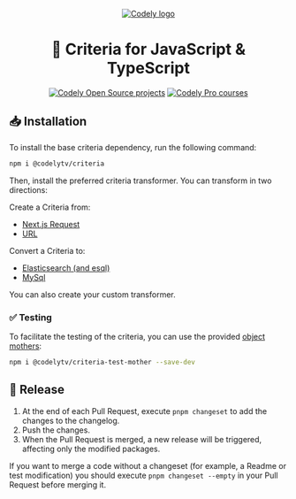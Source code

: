 <p align="center">
  <a href="https://codely.com">
    <picture>
      <source media="(prefers-color-scheme: dark)" srcset="https://codely.com/logo/codely_logo-dark.svg">
      <source media="(prefers-color-scheme: light)" srcset="https://codely.com/logo/codely_logo-light.svg">
      <img alt="Codely logo" src="https://codely.com/logo/codely_logo.svg">
    </picture>
  </a>
</p>

<h1 align="center">
  🎼 Criteria for JavaScript & TypeScript
</h1>

<p align="center">
    <a href="https://github.com/CodelyTV"><img src="https://img.shields.io/badge/Codely-OS-green.svg?style=flat-square" alt="Codely Open Source projects"/></a>
    <a href="https://pro.codely.com"><img src="https://img.shields.io/badge/Codely-Pro-black.svg?style=flat-square" alt="Codely Pro courses"/></a>
</p>

## 📥 Installation

To install the base criteria dependency, run the following command:
```sh
npm i @codelytv/criteria
```

Then, install the preferred criteria transformer. You can transform in two directions:

Create a Criteria from:
- [Next.js Request](./packages/criteria-from-next-request)
- [URL](./packages/criteria-from-url)

Convert a Criteria to:
- [Elasticsearch (and esql)](./packages/criteria-to-elasticsearch)
- [MySql](./packages/criteria-to-mysql)

You can also create your custom transformer.

### ✅ Testing
To facilitate the testing of the criteria, you can use the provided [object mothers](https://www.martinfowler.com/bliki/ObjectMother.html):

```sh
npm i @codelytv/criteria-test-mother --save-dev
```

## 🚀 Release

1. At the end of each Pull Request, execute `pnpm changeset` to add the changes to the changelog.
2. Push the changes.
3. When the Pull Request is merged, a new release will be triggered, affecting only the modified packages.

If you want to merge a code without a changeset (for example, a Readme or test modification) you should execute
`pnpm changeset --empty` in your Pull Request before merging it.
